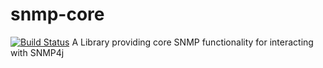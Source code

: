 # snmp-core
[![Build Status](https://travis-ci.org/btisystems/core-snmp.svg?branch=master)](https://travis-ci.org/btisystems/core-snmp)
A Library providing core SNMP functionality for interacting with SNMP4j
